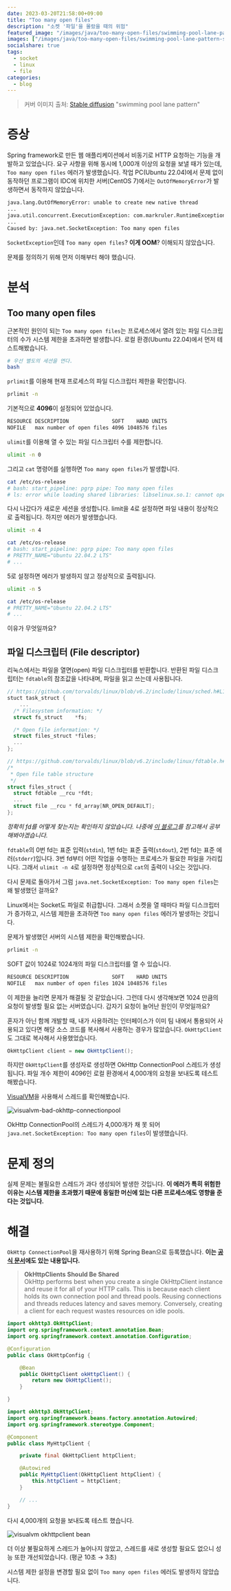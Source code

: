 ```yaml
---
date: 2023-03-20T21:58:00+09:00
title: "Too many open files"
description: "소켓 '파일'을 몰랐을 때의 위험"
featured_image: "/images/java/too-many-open-files/swimming-pool-lane-pattern-stable-diffusion.jpg"
images: ["/images/java/too-many-open-files/swimming-pool-lane-pattern-stable-diffusion.jpg"]
socialshare: true
tags:
  - socket
  - linux
  - file
categories:
  - blog
---
```


> 커버 이미지 출처: [Stable diffusion](https://stablediffusionweb.com/) "swimming pool lane pattern"

# 증상

Spring framework로 만든 웹 애플리케이션에서 비동기로 HTTP 요청하는 기능을 개발하고 있었습니다.
요구 사항을 위해 동시에 1,000개 이상의 요청을 보낼 때가 있는데, `Too many open files` 에러가 발생했습니다.
작업 PC(Ubuntu 22.04)에서 문제 없이 동작하던 프로그램이
IDC에 위치한 서버(CentOS 7)에서는 `OutOfMemoryError`가 발생하면서 동작하지 않았습니다.

```sh
java.lang.OutOfMemoryError: unable to create new native thread
...
java.util.concurrent.ExecutionException: com.markruler.RuntimeException: request error
...
Caused by: java.net.SocketException: Too many open files
```

`SocketException`인데 `Too many open files`? **이게 OOM**?
이해되지 않았습니다.

문제를 정의하기 위해 먼저 이해부터 해야 했습니다.

# 분석

## Too many open files

근본적인 원인이 되는 `Too many open files`는
프로세스에서 열려 있는 파일 디스크립터의 수가 시스템 제한을 초과하면 발생합니다.
로컬 환경(Ubuntu 22.04)에서 먼저 테스트해봤습니다.

```sh
# 우선 별도의 세션을 연다.
bash
```

`prlimit`를 이용해 현재 프로세스의 파일 디스크립터 제한을 확인합니다.

```sh
prlimit -n
```

기본적으로 **4096**이 설정되어 있었습니다.

```sh
RESOURCE DESCRIPTION              SOFT    HARD UNITS
NOFILE   max number of open files 4096 1048576 files
```

`ulimit`를 이용해 열 수 있는 파일 디스크립터 수를 제한합니다.

```sh
ulimit -n 0
```

그리고 `cat` 명령어를 실행하면 `Too many open files`가 발생합니다.

```sh
cat /etc/os-release
# bash: start_pipeline: pgrp pipe: Too many open files
# ls: error while loading shared libraries: libselinux.so.1: cannot open shared object file: Error 24
```

다시 나갔다가 새로운 세션을 생성합니다.
limit을 4로 설정하면 파일 내용이 정상적으로 출력됩니다.
하지만 에러가 발생했습니다.

```sh
ulimit -n 4
```

```sh
cat /etc/os-release
# bash: start_pipeline: pgrp pipe: Too many open files
# PRETTY_NAME="Ubuntu 22.04.2 LTS"
# ...
```

5로 설정하면 에러가 발생하지 않고 정상적으로 출력됩니다.

```sh
ulimit -n 5
```

```sh
cat /etc/os-release
# PRETTY_NAME="Ubuntu 22.04.2 LTS"
# ...
```

이유가 무엇일까요?

## 파일 디스크립터 (File descriptor)

리눅스에서는 파일을 열면(open) 파일 디스크립터를 반환합니다.
반환된 파일 디스크립터는 `fdtable`의 참조값을 나타내며, 파일을 읽고 쓰는데 사용됩니다.

```c
// https://github.com/torvalds/linux/blob/v6.2/include/linux/sched.h#L1088
stuct task_struct {
    ...
  /* Filesystem information: */
  struct fs_struct    *fs;

  /* Open file information: */
  struct files_struct *files;
  ...
};
```

```c
// https://github.com/torvalds/linux/blob/v6.2/include/linux/fdtable.h#L49
/*
 * Open file table structure
 */
struct files_struct {
  struct fdtable __rcu *fdt;
  ...
  struct file __rcu * fd_array[NR_OPEN_DEFAULT];
};
```

*정확히 fd를 어떻게 찾는지는 확인하지 않았습니다. 나중에 [이 블로그](https://m.blog.naver.com/arcyze/60048807080)를 참고해서 공부해봐야겠습니다.*

`fdtable`의 0번 fd는 표준 입력(`stdin`), 1번 fd는 표준 출력(`stdout`),
2번 fd는 표준 에러(`stderr`)입니다.
3번 fd부터 어떤 작업을 수행하는 프로세스가 필요한 파일을 가리킵니다.
그래서 `ulimit -n 4`로 설정하면 정상적으로 `cat`의 출력이 나오는 것입니다.

다시 문제로 돌아가서 그럼 `java.net.SocketException: Too many open files`는 왜 발생했던 걸까요?

Linux에서는 Socket도 파일로 취급합니다.
그래서 소켓을 열 때마다 파일 디스크립터가 증가하고,
시스템 제한을 초과하면 `Too many open files` 에러가 발생하는 것입니다.

문제가 발생했던 서버의 시스템 제한을 확인해봤습니다.

```sh
prlimit -n
```

SOFT 값이 1024로 1024개의 파일 디스크립터를 열 수 있습니다.

```sh
RESOURCE DESCRIPTION              SOFT    HARD UNITS
NOFILE   max number of open files 1024 1048576 files
```

이 제한을 늘리면 문제가 해결될 것 같았습니다.
그런데 다시 생각해보면 1024 만큼의 요청이 발생할 필요 없는 서버였습니다.
갑자기 요청이 늘어난 원인이 무엇일까요?

혼자가 아닌 함께 개발할 때,
내가 사용하려는 인터페이스가 이미 팀 내에서 통용되어 사용되고 있다면
해당 소스 코드를 복사해서 사용하는 경우가 많았습니다.
`OkHttpClient`도 그대로 복사해서 사용했었습니다.

```java
OkHttpClient client = new OkHttpClient();
```

하지만 `OkHttpClient`를 생성자로 생성하면 OkHttp ConnectionPool 스레드가 생성됩니다.
파일 개수 제한이 4096인 로컬 환경에서 4,000개의 요청을 보내도록 테스트 해봤습니다.

[VisualVM](https://markruler.github.io/posts/java/jvm-monitoring/#visualvm)을 사용해서 스레드를 확인해봤습니다.

![visualvm-bad-okhttp-connectionpool](/images/java/too-many-open-files/visualvm-bad-okhttp-connectionpool.png)

OkHttp ConnectionPool의 스레드가 4,000개가 채 못 되어 `java.net.SocketException: Too many open files`이 발생했습니다.

# 문제 정의

실제 문제는 불필요한 스레드가 과다 생성되어 발생한 것입니다.
**이 에러가 특히 위험한 이유는 시스템 제한을 초과했기 때문에 동일한 머신에 있는 다른 프로세스에도 영향을 준다는 것입니다.**

# 해결

`OkHttp ConnectionPool`을 재사용하기 위해 Spring Bean으로 등록했습니다.
**이는 [공식 문서](https://square.github.io/okhttp/5.x/okhttp/okhttp3/-ok-http-client/index.html)에도 있는 내용입니다.**

> **OkHttpClients Should Be Shared**
>\
> OkHttp performs best when you create a single OkHttpClient instance
> and reuse it for all of your HTTP calls.
> This is because each client holds its own connection pool and thread pools.
> Reusing connections and threads reduces latency and saves memory.
> Conversely, creating a client for each request wastes resources on idle pools.

```java
import okhttp3.OkHttpClient;
import org.springframework.context.annotation.Bean;
import org.springframework.context.annotation.Configuration;

@Configuration
public class OkHttpConfig {

    @Bean
    public OkHttpClient okHttpClient() {
        return new OkHttpClient();
    }

}
```

```java
import okhttp3.OkHttpClient;
import org.springframework.beans.factory.annotation.Autowired;
import org.springframework.stereotype.Component;

@Component
public class MyHttpClient {

    private final OkHttpClient httpClient;

    @Autowired
    public MyHttpClient(OkHttpClient httpClient) {
        this.httpClient = httpClient;
    }

    // ...
}
```

다시 4,000개의 요청을 보내도록 테스트 했습니다.

![visualvm okhttpclient bean](/images/java/too-many-open-files/visualvm-okhttpclient-bean.png)

더 이상 불필요하게 스레드가 늘어나지 않았고,
스레드를 새로 생성할 필요도 없으니 성능 또한 개선되었습니다.
(평균 10초 → 3초)

시스템 제한 설정을 변경할 필요 없이 `Too many open files` 에러도 발생하지 않았습니다.
